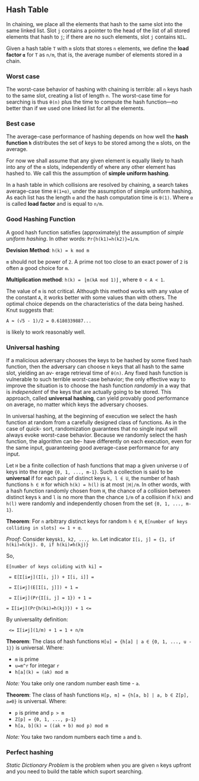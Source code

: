## Hash Table
In chaining, we place all the elements that hash to the same slot into the same linked list. Slot `j` contains a pointer to the head of the list of all stored elements that hash to `j`; if there are no such elements, slot `j` contains `NIL`.

Given a hash table `T` with `m` slots that stores `n` elements, we define the __load factor `α`__ for `T` as `n/m`, that is, the average number of elements stored in a chain.

### Worst case
The worst-case behavior of hashing with chaining is terrible: all `n` keys hash to the same slot, creating a list of length `n`. The worst-case time for searching is thus `θ(n)` plus the time to compute the hash function—no better than if we used one linked list for all the elements.

### Best case
The average-case performance of hashing depends on how well the __hash function `h`__ distributes the set of keys to be stored among the `m` slots, on the average.

For now we shall assume that any given element is equally likely to hash into any of the `m` slots, independently of where any other element has hashed to. We call this the assumption of __simple uniform hashing__.

In a hash table in which collisions are resolved by chaining, a search takes average-case time `θ(1+α)`, under the assumption of simple uniform hashing. As each list has the length `α` and the hash computation time is `θ(1)`. Where `α` is called __load factor__ and is equal to `n/m`.

### Good Hashing Function
A good hash function satisfies (approximately) the assumption of _simple uniform hashing_. In other words: `Pr{h(k1)=h(k2)}=1/m`.

__Devision Method__: `h(k) = k mod m`

`m` should not be power of `2`. A prime not too close to an exact power of `2` is often a good choice for `m`.

__Multiplication method__: `h(k) = ` &lfloor;`m(kA mod 1)`&rfloor; , where `0 < A < 1`.

The value of `m` is not critical. Although this method works with any value of the constant `A`, it works better
with some values than with others. The optimal choice depends on the characteristics of the data being hashed. Knut suggests that:

`A ≈ (√5 - 1)/2 = 0.6180339887...`

is likely to work reasonably well.

### Universal hashing
If a malicious adversary chooses the keys to be hashed by some fixed hash function, then the adversary can choose n keys that all hash to the same slot, yielding an av- erage retrieval time of `θ(n)`. Any fixed hash function is vulnerable to such terrible worst-case behavior; the only effective way to improve the situation is to choose the hash function _randomly_ in a way that is _independent_ of the keys that are actually going to be stored. This approach, called __universal hashing__, can yield provably good performance on average, no matter which keys the adversary chooses.

In universal hashing, at the beginning of execution we select the hash function at random from a carefully designed class of functions. As in the case of quick- sort, randomization guarantees that no single input will always evoke worst-case behavior. Because we randomly select the hash function, the algorithm can be- have differently on each execution, even for the same input, guaranteeing good average-case performance for any input.

Let `H` be a finite collection of hash functions that map a given universe `U` of keys into the range `{0, 1, ..., m-1}`. Such a collection is said to be __universal__ if for each pair of distinct keys `k, l ∈ U`, the number of hash functions `h ∈ H` for which `h(k) = h(l)` is at most `|H|/m`. In other words, with a hash function randomly chosen from `H`, the chance of a collision between distinct keys `k` and `l` is no more than the chance `1/m` of a collision if `h(k)` and `h(l)` were randomly and independently chosen from the set `{0, 1, ..., m-1}`.

__Theorem__: For `n` arbitrary distinct keys for random `h ∈ H`, `E[number of keys colliding in slots] <= 1 + α`.

_Proof:_ Consider keys`k1, k2, ..., kn`. Let indicator `I[i, j] = {1, if h(ki)=h(kj). 0, if h(ki)≠h(kj)}`

So,

`E[number of keys coliding with ki] =`

` = E[Σ[i≠j](I[i, j]) + I[i, i]] =`

` = Σ[i≠j](E[I[i, j]]) + 1 =`

` = Σ[i≠j](Pr{I[i, j] = 1}) + 1 =`

` = Σ[i≠j](Pr{h(ki)=h(kj)}) + 1 <= `

By universality definition:

` <= Σ[i≠j](1/m) + 1 = 1 + n/m`

__Theorem__: The class of hash functions `H[u] = {h[a] | a ∈ {0, 1, ..., u - 1}}` is universal. Where:
*  `m` is prime
*  `u=m^r` for integar `r`
*  `h[a](k) = (ak) mod m`

_Note:_ You take only one random number eash time - `a`.

__Theorem__: The class of hash functions `H[p, m] = {h[a, b] | a, b ∈ Z[p], a≠0}` is universal. Where:
* `p` is prime and `p > m`
* `Z[p] = {0, 1, ..., p-1}`
* `h[a, b](k) = ((ak + b) mod p) mod m`

_Note:_ You take two random numbers each time `a` and `b`.

### Perfect hashing
_Static Dictionary Problem_ is the problem when you are given `n` keys upfront and you need to build the table which suport searching.



